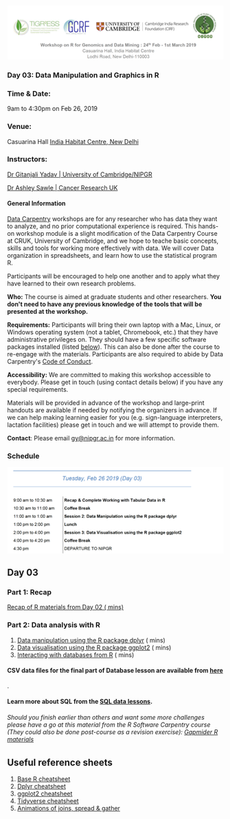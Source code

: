 <img src = /Images/R4R_header.png>

### Day 03: Data Manipulation and Graphics in R

### Time & Date: 

9am to 4:30pm on Feb 26, 2019

### Venue: 
Casuarina Hall <a href = https://www.indiahabitat.org/>India Habitat Centre, New Delhi</a>

### Instructors: 

<a href= http://www.nipgr.res.in/research/dr_gyadav.php>Dr Gitanjali Yadav | University of Cambridge/NIPGR</a>

<a href=https://www.cruk.cam.ac.uk/author/ashley-sawle>Dr Ashley Sawle | Cancer Research UK</a>

#### General Information
  <a href="http://datacarpentry.org">Data Carpentry</a>
  workshops are for any researcher who has data they want to analyze, 
  and no prior computational experience is required. 
  This hands-on workshop module is a slight modification of the Data Carpentry Course at CRUK, University of Cambridge, and we hope to teache basic concepts, skills and tools for working more effectively with data.
  We will cover Data organization in spreadsheets, and learn how to use the statistical program R.
  
  Participants will be encouraged to help one another and to apply what they have learned to their own research problems.

<p id="who">
  <strong>Who:</strong>
  The course is aimed at graduate students and other researchers.
  <strong>
    You don't need to have any previous knowledge of the tools that will be presented at the workshop.
  </strong>
</p>

<p id="requirements">
  <strong>Requirements:</strong> 
 Participants will bring their own laptop with a Mac, Linux, or Windows operating system (not a tablet, Chromebook, etc.) 
  that they have administrative privileges on. They should have a few specific software packages installed (listed
  <a href="#setup">below</a>). This can also be done after the course to re-engage with the materials. 
Participants are also required to abide by Data Carpentry's
<a href="https://software-carpentry.org/blog/2012/12/code-of-conduct.html">Code of Conduct</a>.
</p>

<p id="accessibility">
  <strong>Accessibility:</strong> We are committed to making this workshop
  accessible to everybody. 
  Please get in touch (using contact details below) if you have any special 
  requirements.
<p>
  Materials will be provided in advance of the workshop and
  large-print handouts are available if needed by notifying the
  organizers in advance.  If we can help making learning easier for
  you (e.g. sign-language interpreters, lactation facilities) please
  get in touch and we will attempt to provide them.
</p>


<p id="contact">
  <strong>Contact</strong>:
  Please email
      <a href="mailto:gy@nipgr.ac.in">gy@nipgr.ac.in</a>
  for more information.
</p>

### Schedule

<img src=/Images/Day03.png alt=overview width=800 />


## Day 03

### Part 1: Recap

<a href="https://rawgit.com/tavareshugo/2017-09-11-cambridge/gh-pages/materials_recap/day1_recap.html">Recap of R materials from Day 02 ( mins)</a>

### Part 2: Data analysis with R

<ol>
  <li><a href="http://www.datacarpentry.org/R-ecology-lesson/03-dplyr.html">Data manipulation using the R package dplyr</a> ( mins)</li>
  <li><a href="http://www.datacarpentry.org/R-ecology-lesson/04-visualization-ggplot2.html">Data visualisation using the R package ggplot2</a> ( mins)</li>
  <li><a href="http://www.datacarpentry.org/R-ecology-lesson/05-r-and-databases.html">Interacting with databases from R</a> ( mins)</li>
</ol>

#### CSV data files for the final part of Database lesson are available from <a href="https://github.com/datacarpentry/ecology-workshop/blob/master/data.md">here</a></h2>.

#### Learn more about SQL from the <a href="http://www.datacarpentry.org/sql-ecology-lesson/00-sql-introduction/">SQL data lessons</a>.

###### Should you finish earlier than others and want some more challenges please have a go at this material from the R Software Carpentry course (They could also be done post-course as a revision exercise):</b> <a href="http://swcarpentry.github.io/r-novice-gapminder/05-data-structures-part2/index.html">Gapmider R materials</a>

## Useful reference sheets
<ol>
<li><a href="https://www.rstudio.com/wp-content/uploads/2016/05/base-r.pdf">Base R cheatsheet</a></li>
<li><a href="https://www.rstudio.com/wp-content/uploads/2015/02/data-wrangling-cheatsheet.pdf">Dplyr cheatsheet</a></li>
<li><a href="https://www.rstudio.com/wp-content/uploads/2015/03/ggplot2-cheatsheet.pdf">ggplot2 cheatsheet</a></li>
<li><a href="http://datacamp-community.s3.amazonaws.com/076cc4b0-6e77-4c75-b369-e60d1434817c">Tidyverse cheatsheet</a></li>
	<li><a href="https://github.com/gadenbuie/tidyexplain">Animations of joins, spread &amp; gather</a></li>
</ol>
</p>

